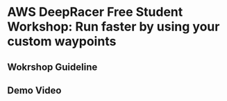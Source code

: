 # AWS DeepRacer Free Student Workshop: Run faster by using your custom waypoints
## Wokrshop Guideline
## Demo Video
